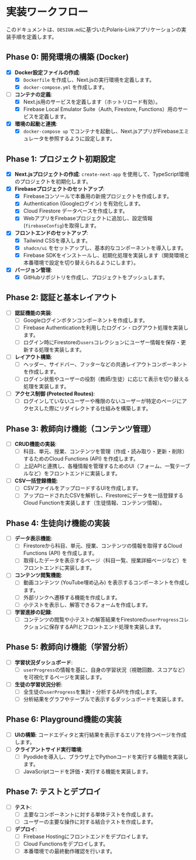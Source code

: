 # 実装ワークフロー

このドキュメントは、`DESIGN.md`に基づいたPolaris-Linkアプリケーションの実装手順を定義します。

## Phase 0: 開発環境の構築 (Docker)

- [x] **Docker設定ファイルの作成**:
  - [x] `Dockerfile` を作成し、Next.jsの実行環境を定義します。
  - [x] `docker-compose.yml` を作成します。
- [ ] **コンテナの定義**:
  - [x] Next.js用のサービスを定義します（ホットリロード有効）。
  - [x] Firebase Local Emulator Suite（Auth, Firestore, Functions）用のサービスを定義します。
- [x] **環境の起動と連携**:
  - [x] `docker-compose up` でコンテナを起動し、Next.jsアプリがFirebaseエミュレータを参照するように設定します。

## Phase 1: プロジェクト初期設定

- [x] **Next.jsプロジェクトの作成**: `create-next-app` を使用して、TypeScript環境のプロジェクトを初期化します。
- [x] **Firebaseプロジェクトのセットアップ**:
  - [x] Firebaseコンソールで本番用の新規プロジェクトを作成します。
  - [x] Authentication (Googleログイン) を有効化します。
  - [x] Cloud Firestore データベースを作成します。
  - [x] WebアプリをFirebaseプロジェクトに追加し、設定情報(`firebaseConfig`)を取得します。
- [x] **フロントエンドのセットアップ**:
  - [x] Tailwind CSSを導入します。
  - [x] `shadcn/ui` をセットアップし、基本的なコンポーネントを導入します。
  - [x] Firebase SDKをインストールし、初期化処理を実装します（開発環境と本番環境で設定を切り替えられるようにします）。
- [x] **バージョン管理**:
  - [x] GitHubリポジトリを作成し、プロジェクトをプッシュします。

## Phase 2: 認証と基本レイアウト

- [ ] **認証機能の実装**:
  - [ ] Googleログインボタンコンポーネントを作成します。
  - [ ] Firebase Authenticationを利用したログイン・ログアウト処理を実装します。
  - [ ] ログイン時にFirestoreの`users`コレクションにユーザー情報を保存・更新する処理を実装します。
- [ ] **レイアウト構築**:
  - [ ] ヘッダー、サイドバー、フッターなどの共通レイアウトコンポーネントを作成します。
  - [ ] ログイン状態やユーザーの役割（教師/生徒）に応じて表示を切り替える処理を実装します。
- [ ] **アクセス制御 (Protected Routes)**:
  - [ ] ログインしていないユーザーや権限のないユーザーが特定のページにアクセスした際にリダイレクトする仕組みを構築します。

## Phase 3: 教師向け機能（コンテンツ管理）

- [ ] **CRUD機能の実装**:
  - [ ] 科目、単元、授業、コンテンツを管理（作成・読み取り・更新・削除）するためのCloud Functions (API) を作成します。
  - [ ] 上記APIと連携し、各種情報を管理するためのUI（フォーム、一覧テーブルなど）をフロントエンドに実装します。
- [ ] **CSV一括登録機能**:
  - [ ] CSVファイルをアップロードするUIを作成します。
  - [ ] アップロードされたCSVを解析し、Firestoreにデータを一括登録するCloud Functionを実装します（生徒情報、コンテンツ情報）。

## Phase 4: 生徒向け機能の実装

- [ ] **データ表示機能**:
  - [ ] Firestoreから科目、単元、授業、コンテンツの情報を取得するCloud Functions (API) を作成します。
  - [ ] 取得したデータを表示するページ（科目一覧、授業詳細ページなど）をフロントエンドに実装します。
- [ ] **コンテンツ閲覧機能**:
  - [ ] 動画コンテンツ (YouTube埋め込み) を表示するコンポーネントを作成します。
  - [ ] 外部リンクへ遷移する機能を作成します。
  - [ ] 小テストを表示し、解答できるフォームを作成します。
- [ ] **学習進捗の記録**:
  - [ ] コンテンツの閲覧や小テストの解答結果をFirestoreの`userProgress`コレクションに保存するAPIとフロントエンド処理を実装します。

## Phase 5: 教師向け機能（学習分析）

- [ ] **学習状況ダッシュボード**:
  - [ ] `userProgress`の情報を基に、自身の学習状況（視聴回数、スコアなど）を可視化するページを実装します。
- [ ] **生徒の学習状況分析**:
  - [ ] 全生徒の`userProgress`を集計・分析するAPIを作成します。
  - [ ] 分析結果をグラフやテーブルで表示するダッシュボードを実装します。

## Phase 6: Playground機能の実装

- [ ] **UIの構築**: コードエディタと実行結果を表示するエリアを持つページを作成します。
- [ ] **クライアントサイド実行環境**:
  - [ ] Pyodideを導入し、ブラウザ上でPythonコードを実行する機能を実装します。
  - [ ] JavaScriptコードを評価・実行する機能を実装します。

## Phase 7: テストとデプロイ

- [ ] **テスト**:
  - [ ] 主要なコンポーネントに対する単体テストを作成します。
  - [ ] ユーザーの主要な操作に対する結合テストを作成します。
- [ ] **デプロイ**:
  - [ ] Firebase Hostingにフロントエンドをデプロイします。
  - [ ] Cloud Functionsをデプロイします。
  - [ ] 本番環境での最終動作確認を行います。
